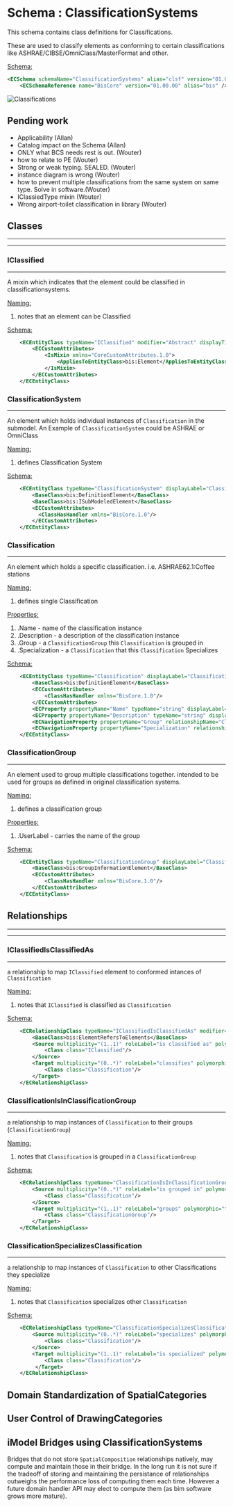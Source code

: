 # Schema : ClassificationSystems

This schema contains class definitions for Classifications.

These are used to classify elements as conforming to certain classifications like ASHRAE/CIBSE/OmniClass/MasterFormat and other.

<u>Schema:</u>

```xml
<ECSchema schemaName="ClassificationSystems" alias="clsf" version="01.00.00" xmlns="http://www.bentley.com/schemas/Bentley.ECXML.3.1">
    <ECSchemaReference name="BisCore" version="01.00.00" alias="bis" />
```

![Classifications](./media/Classification-Systems.png)


## Pending work
- Applicability (Allan)
- Catalog impact on the Schema (Allan)
- ONLY what BCS needs rest is out. (Wouter)
- how to relate to PE (Wouter)
- Strong or weak typing. SEALED. (Wouter)
- instance diagram is wrong (Wouter)
- how to prevent multiple classifications from the same system on same type. Solve in software.(Wouter)
- IClassiedType mixin (Wouter)
- Wrong airport-toilet classification in library (Wouter)

## Classes

---

---

### IClassified

---

A mixin which indicates that the element could be classified in classificationsystems.

<u>Naming:</u>

1.  notes that an element can be Classified

<u>Schema:</u>

```xml
    <ECEntityClass typeName="IClassified" modifier="Abstract" displayTitle="IClassifiedElement" Description="An interface that indicates that an element could be classified by classification(s)">
        <ECCustomAttributes>
            <IsMixin xmlns="CoreCustomAttributes.1.0">
                <AppliesToEntityClass>bis:Element</AppliesToEntityClass>
            </IsMixin>
        </ECCustomAttributes>
    </ECEntityClass>
```

### ClassificationSystem

---

An element which holds individual instances of `Classification` in the submodel. An Example of `ClassificationSystem` could be ASHRAE or OmniClass

<u>Naming:</u>

1.  defines Classification System

<u>Schema:</u>

```xml
    <ECEntityClass typeName="ClassificationSystem" displayLabel="ClassificationSystem">
        <BaseClass>bis:DefinitionElement</BaseClass>
        <BaseClass>bis:ISubModeledElement</BaseClass>
        <ECCustomAttributes>
          <ClassHasHandler xmlns="BisCore.1.0"/>
        </ECCustomAttributes>
    </ECEntityClass>
```

### Classification

---

An element which holds a specific classification. i.e. ASHRAE62.1:Coffee stations

<u>Naming:</u>

1.  defines single Classification

<u>Properties:</u>

1.  .Name - name of the classification instance
2.  .Description - a description of the classification instance
3.  .Group - a `ClassificationGroup` this `Classification` is grouped in
4.  .Specialization - a `Classification` that this `Classification` Specializes

<u>Schema:</u>

```xml
    <ECEntityClass typeName="Classification" displayLabel="ClassificationSystem ClassDefinition" description="The ClassDefinition used to store classificationSystem data.">
        <BaseClass>bis:DefinitionElement</BaseClass>
        <ECCustomAttributes>
            <ClassHasHandler xmlns="BisCore.1.0"/>
        </ECCustomAttributes>
        <ECProperty propertyName="Name" typeName="string" displayLabel="Name"/>
        <ECProperty propertyName="Description" typeName="string" displayLabel="Description"/>
        <ECNavigationProperty propertyName="Group" relationshipName="ClassificationIsInClassificationGroup" direction="Forward" description="Group this definition belong to" />
        <ECNavigationProperty propertyName="Specialization" relationshipName="ClassificationSpecializesClassification" direction="Forward" description="Classification this Specializes in" />
    </ECEntityClass>
```

### ClassificationGroup

---

An element used to group multiple classifications together. intended to be used for groups as defined in original classification systems.

<u>Naming:</u>

1.  defines a classification group

<u>Properties:</u>

1.  .UserLabel - carries the name of the group

<u>Schema:</u>

```xml
    <ECEntityClass typeName="ClassificationGroup" displayLabel="ClassificationSystem ClassDefinition group" description="The ClassDefinition group element">
        <BaseClass>bis:GroupInformationElement</BaseClass>
        <ECCustomAttributes>
            <ClassHasHandler xmlns="BisCore.1.0"/>
        </ECCustomAttributes>
    </ECEntityClass>
```

## Relationships

---

---

### IClassifiedIsClassifiedAs

---

a relationship to map `IClassified` element to conformed intances of `Classification`

<u>Naming:</u>

1.  notes that `IClassified` is classified as `Classification`

<u>Schema:</u>

```xml
    <ECRelationshipClass typeName="IClassifiedIsClassifiedAs" modifier="None" strength="referencing" description="a relationship to map IClassified to Classifications">
        <BaseClass>bis:ElementRefersToElements</BaseClass>
        <Source multiplicity="(1..1)" roleLabel="is classified as" polymorphic="true">
            <Class class="IClassified"/>
        </Source>
        <Target multiplicity="(0..*)" roleLabel="classifies" polymorphic="true">
            <Class class="Classification"/>
        </Target>
    </ECRelationshipClass>
```

### ClassificationIsInClassificationGroup

---

a relationship to map instances of `Classification` to their groups (`ClassificationGroup`)

<u>Naming:</u>

1.  notes that `Classification` is grouped in a `ClassificationGroup`

<u>Schema:</u>

```xml
    <ECRelationshipClass typeName="ClassificationIsInClassificationGroup" modifier="None" strength="referencing" description="a relationship to map Classification to its' group">
        <Source multiplicity="(0..*)" roleLabel="is grouped in" polymorphic="true">
            <Class class="Classification"/>
        </Source>
        <Target multiplicity="(1..1)" roleLabel="groups" polymorphic="true">
            <Class class="ClassificationGroup"/>
        </Target>
    </ECRelationshipClass>
```

### ClassificationSpecializesClassification

---

a relationship to map instances of `Classification` to other Classifications they specialize

<u>Naming:</u>

1.  notes that `Classification` specializes other `Classification`

<u>Schema:</u>

```xml
    <ECRelationshipClass typeName="ClassificationSpecializesClassification" modifier="None" strength="referencing" description="a relationship">
        <Source multiplicity="(0..*)" roleLabel="specializes" polymorphic="true">
            <Class class="Classification"/>
        </Source>
        <Target multiplicity="(1..1)" roleLabel="is specialized" polymorphic="true">
            <Class class="Classification"/>
         </Target>
    </ECRelationshipClass>
```

## Domain Standardization of SpatialCategories

## User Control of DrawingCategories

## iModel Bridges using ClassificationSystems

Bridges that do not store `SpatialComposition` relationships natively, may compute and maintain those in their bridge. In the long run it is not sure if the tradeoff of storing and maintaining the persistance of relationships outweighs the performance loss of computing them each time. However a future domain handler API may elect to compute them (as bim software grows more mature).
